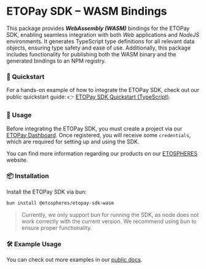 # ETOPay SDK – WASM Bindings

This package provides ***WebAssembly (WASM)*** bindings for the ETOPay SDK, enabling seamless integration with both _Web_ applications and _NodeJS_ environments. It generates TypeScript type definitions for all relevant data objects, ensuring type safety and ease of use. Additionally, this package includes functionality for publishing both the WASM binary and the generated bindings to an NPM registry.

### 🚀 Quickstart

For a hands-on example of how to integrate the ETOPay SDK, check out our public quickstart guide:
👉 [ETOPay SDK Quickstart (TypeScript)](https://github.com/ETOSPHERES-Labs/etopay-sdk-quickstart-ts).

### 📖 Usage

Before integrating the ETOPay SDK, you must create a project via our [ETOPay Dashboard](https://etopayapp.etospheres.com). Once registered, you will receive some `credentials`, which are required for setting up and using the SDK.

You can find more information regarding our products on our [ETOSPHERES](https://etospheres.com/) website.

### 📦 Installation

Install the ETOPay SDK via bun:

```bash
bun install @etospheres/etopay-sdk-wasm
```
> Currently, we only support bun for running the SDK, as node does not work correctly with the current version. We recommend using bun to ensure proper functionality.

### 🛠️ Example Usage

You can check out more examples in our [public docs](https://docs.etospheres.com/SDK%20Examples/Examples/).
